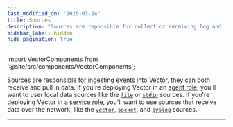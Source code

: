 ```yaml
---
last_modified_on: "2020-03-24"
title: Sources
description: "Sources are reponsible for collect or receiving log and metrics data. These could be local sources, like a file, or a protocols, like HTTP or TCP."
sidebar_label: hidden
hide_pagination: true
---
```


import VectorComponents from '@site/src/components/VectorComponents';

Sources are responsible for ingesting [events][docs.data-model] into
Vector, they can both receive and pull in data. If you're deploying Vector in
an [agent role][docs.roles.agent], you'll want to user local data sources
like the [`file`][docs.sources.file] or [`stdin`][docs.sources.stdin] sources.
If you're deploying Vector in a [service role][docs.roles.service], you'll want
to use sources that receive data over the network, like the
[`vector`][docs.sources.vector], [`socket`][docs.sources.socket], and
[`syslog`][docs.sources.syslog] sources.

---

<VectorComponents titles={false} sinks={false} transforms={false} />


[docs.data-model]: /docs/about/data-model/
[docs.roles.agent]: /docs/setup/deployment/roles/agent/
[docs.roles.service]: /docs/setup/deployment/roles/service/
[docs.sources.file]: /docs/reference/sources/file/
[docs.sources.socket]: /docs/reference/sources/socket/
[docs.sources.stdin]: /docs/reference/sources/stdin/
[docs.sources.syslog]: /docs/reference/sources/syslog/
[docs.sources.vector]: /docs/reference/sources/vector/
